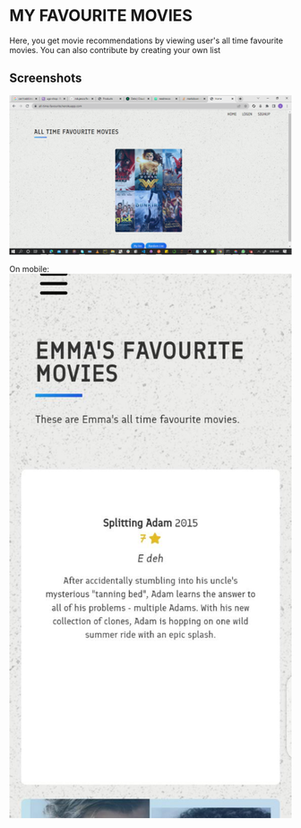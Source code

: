 # MY FAVOURITE MOVIES

Here, you get movie recommendations by viewing user's all time favourite movies. You can also contribute by creating your own list

## Screenshots

![App Screenshot](https://github.com/ndujesco/favourite-movies/blob/master/images/1.png?raw=true)

On mobile:
![App Screenshot](https://github.com/ndujesco/favourite-movies/blob/master/images/2.jpeg?raw=true)




